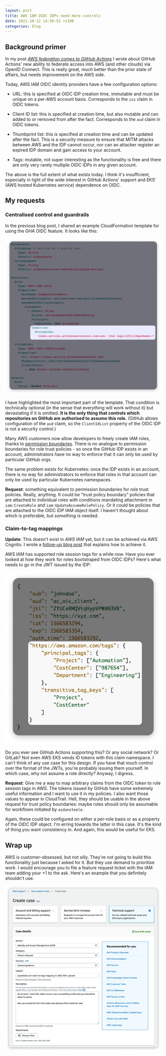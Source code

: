 ```yaml
---
layout: post
title: AWS IAM OIDC IDPs need more controls
date: 2021-10-12 14:58:52 +1100
categories: blog
---
```


## Background primer

In my post [_AWS federation comes to GitHub Actions_][previous-post] I wrote about 
GitHub Actions' new ability to federate access into AWS (and other clouds) via
OpenID Connect. This is really great, much better than the prior state of affairs,
but needs improvement on the AWS side.

Today, AWS IAM OIDC identity providers have a few configuration options:

* URL: this is specified at OIDC IDP creation time, immutable and must be unique
  on a per-AWS account basis. Corresponds to the `iss` claim in OIDC tokens.

* Client ID list: this is specified at creation time, but also mutable and can
  added to or removed from after the fact. Corresponds to the `aud` claim in
  OIDC tokens.

* Thumbprint list: this is specified at creation time and can be updated after 
  the fact. This is a security measure to ensure that MITM attacks between AWS
  and the IDP cannot occur, nor can an attacker register an expired IDP domain
  and gain access to your account.

* Tags: mutable, not super interesting as the functionality is free and there
  are only very rarely multiple OIDC IDPs in any given account.

The above is the full extent of what exists today. I think it's insufficient,
especially in light of the wide interest in GitHub Actions' support and EKS'
(AWS hosted Kubernetes service) dependence on OIDC.

## My requests

### Centralised control and guardrails

In the previous blog post, I shared an example CloudFormation template for
using the GHA OIDC feature. It looks like this:

![trust policy important condition](/assets/2021-10-12-trust-condition.png)

I have highlighted the most important part of the template. That condition
is technically optional (in the sense that everything will work without it)
but devastating if it is omitted. **It is the only thing that controls which
repositories on GitHub are authorised to assume this role.** (GitHub allows 
configuration of the `aud` claim, so the `ClientIdList` property of the OIDC 
IDP is not a security control.)

Many AWS customers now allow developers to freely create IAM roles, thanks to
[permission boundaries][boundaries]. There is no analogue to permission boundaries
for role trust policies - so once the GitHub IDP exists in an account, 
administrators have no way to enforce that it can only be used by particular
GitHub orgs. 

The same problem exists for Kubernetes: once the IDP exists in an account,
there is no way for administrators to enforce that roles in that account
can only be used by particular Kubernetes namespaces.

**Request**: something equivalent to permission boundaries for role trust policies.
Really, anything. It could be "trust policy boundary" policies that are attached
to individual roles with conditions mandating attachment in `iam:CreateRole`
and `iam:UpdateAssumeRolePolicy`. Or it could be policies that are attached
to the OIDC IDP IAM object itself. I haven't thought about which is preferable,
but _something_ is needed.

### Claim-to-tag mappings

**Update**: This doesn't exist in _AWS IAM_ yet, but it can be achieved via
AWS Cognito. I wrote a [follow-up blog post][follow-up] that explains how
to achieve it.

AWS IAM has supported role session tags for a while now. Have you ever looked
at how they work for roles bootstraped from OIDC IDPs? Here's what needs to
go in the JWT issued by the IDP:

![oidc token session tags](/assets/2021-10-12-session-tags.png)

Do you ever see GitHub Actions supporting this? Or any social network? Or
GitLab? Not even AWS EKS vends ID tokens with this claim namespace. I can't
think of any use case for this design. If you have that much control over
the format of the JWTs, you're probably issuing them yourself. In which case,
why not assume a role directly? Anyway, I digress.

**Request**: Give me a way to map arbitrary claims from the OIDC token to
role session tags in AWS. The tokens issued by GitHub have some extremely
useful information and I want to use it in my policies. I also want those
values to appear in CloudTrail. Hell, they should be usable in the above request
for trust policy boundaries: maybe roles should only be assumable for 
workflows initiated by `aidansteele`. 

Again, these could be configured on either a per-role basis or as a property
of the OIDC IDP object. I'm erring towards the latter in this case. It's the
kind of thing you want consistency in. And again, this would be useful for EKS.

## Wrap up

AWS is customer-obsessed, but not silly. They're not going to build this
functionality just because I asked for it. But they use demand to prioritise
work. I would encourage you to file a feature request ticket with the IAM team
adding your +1 to the ask. Here's an example that you definitely shouldn't
use.

![oidc token session tags](/assets/2021-10-12-feature-request.png)

[previous-post]: /blog/2021/09/15/aws-federation-comes-to-github-actions.html
[boundaries]: https://docs.aws.amazon.com/IAM/latest/UserGuide/access_policies_boundaries.html
[follow-up]: https://awsteele.com/blog/2023/10/25/aws-role-session-tags-for-github-actions.html
